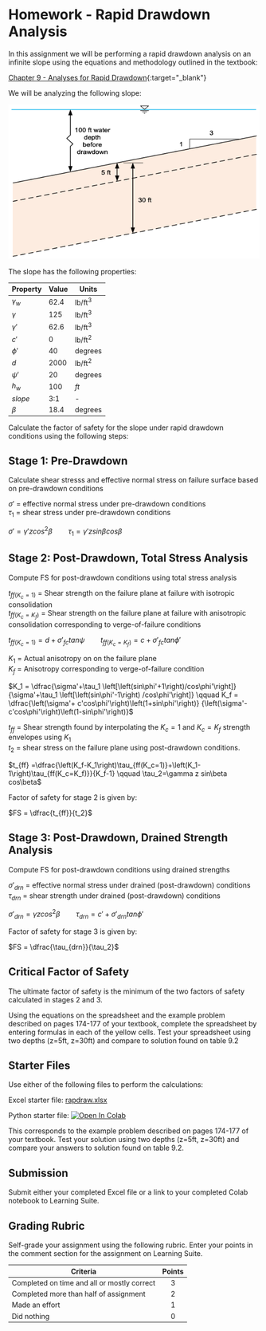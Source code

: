 # Homework - Rapid Drawdown Analysis

In this assignment we will be performing a rapid drawdown analysis on an infinite slope using the equations and methodology outlined in the textbook:

[Chapter 9 - Analyses for Rapid Drawdown](https://ebookcentral.proquest.com/lib/byu/reader.action?docID=7104230&ppg=185){:target="_blank"}

We will be analyzing the following slope:

![infslope_fig.png](infslope_fig.png)

The slope has the following properties:

| Property   | Value | Units            |
|------------|-------|------------------|
| $\gamma_w$ | 62.4  | $\text{lb/ft}^3$ |
| $\gamma$   | 125   | $\text{lb/ft}^3$ |
| $\gamma'$  | 62.6  | $\text{lb/ft}^3$ |
| $c'$       | 0     | $\text{lb/ft}^2$ |
| $\phi'$    | 40    | degrees          |
| $d$        | 2000  | $\text{lb/ft}^2$ |
| $\psi'$    | 20    | degrees          |
| $h_w$      | 100   | $ft$             |
| $slope$    | 3:1   | -                |
| $\beta$    | 18.4  | degrees          |

Calculate the factor of safety for the slope under rapid drawdown conditions using the following steps:

## Stage 1: Pre-Drawdown

Calculate shear stresss and effective normal stress on failure surface based on pre-drawdown conditions

$\sigma'$ = effective normal stress under pre-drawdown conditions<br>
$\tau_1$ = shear stress under pre-drawdown conditions

$\sigma' = \gamma' z cos^2\beta \qquad \tau_1 = \gamma' z sin\beta cos\beta$

## Stage 2: Post-Drawdown, Total Stress Analysis

Compute FS for post-drawdown conditions using total stress analysis

$t_{ff(K_c=1)}$ = Shear strength on the failure plane at failure with isotropic consolidation<br>
$t_{ff(K_c=K_f)}$ = Shear strength on the failure plane at failure with anisotropic consolidation corresponding to 
verge-of-failure conditions

$t_{ff(K_c=1)} = d + \sigma'_{fc} tan\psi \qquad t_{ff(K_c=K_f)} = c + \sigma'_{fc} tan\phi'$

$K_1$ = Actual anisotropy on on the failure plane<br>
$K_f$ = Anisotropy corresponding to verge-of-failure condition

$K_1 = \dfrac{\sigma'+\tau_1 \left[\left(sin\phi'+1\right)/cos\phi'\right]}{\sigma'+\tau_1 \left[\left(sin\phi'-1\right)
/cos\phi'\right]} \qquad K_f = \dfrac{\left(\sigma'+ c'cos\phi'\right)\left(1+sin\phi'\right)}
{\left(\sigma'- c'cos\phi'\right)\left(1-sin\phi'\right)}$


$t_{ff}$  = Shear strength found by interpolating the $K_c=1$ and $K_c=K_f$ strength envelopes using $K_1$<br>
$t_2$ = shear stress on the failure plane using post-drawdown conditions.

$t_{ff} =\dfrac{\left(K_f-K_1\right)\tau_{ff(K_c=1)}+\left(K_1-1\right)\tau_{ff(K_c=K_f)}}{K_f-1} \qquad 
\tau_2=\gamma z sin\beta cos\beta$

Factor of safety for stage 2 is given by:

$FS = \dfrac{t_{ff}}{t_2}$

## Stage 3: Post-Drawdown, Drained Strength Analysis

Compute FS for post-drawdown conditions using drained strengths

$\sigma'_{drn}$ = effective normal stress under drained (post-drawdown) conditions<br>
$\tau_{drn}$ =  shear strength under drained (post-drawdown) conditions

$\sigma'_{drn} = \gamma z cos^2\beta \qquad \tau_{drn} = c' + \sigma'_{drn} tan\phi'$

Factor of safety for stage 3 is given by:

$FS = \dfrac{\tau_{drn}}{\tau_2}$

## Critical Factor of Safety

The ultimate factor of safety is the minimum of the two factors of safety calculated in stages 2 and 3.

Using the equations on the spreadsheet and the example problem described on pages 174-177 of your textbook, complete the spreadsheet by entering formulas in each of the yellow cells. Test your spreadsheet using two depths (z=5ft, z=30ft) and compare to solution found on table 9.2

## Starter Files

Use either of the following files to perform the calculations:

Excel starter file: [rapdraw.xlsx](rapdraw.xlsx) 

Python starter file: <a href="https://colab.research.google.com/github/njones61/ce544/blob/main/docs/unit2/08_rapid/rapid.ipynb" target="_blank"><img src="https://colab.research.google.com/assets/colab-badge.svg" alt="Open In Colab"/></a>

 This corresponds to the example problem described on pages 174-177 of your textbook. Test your solution using two depths (z=5ft, z=30ft) and compare your answers to solution found on table 9.2.

## Submission

Submit either your completed Excel file or a link to your completed Colab notebook to Learning Suite.

## Grading Rubric

Self-grade your assignment using the following rubric. Enter your points in the comment section for the assignment on Learning Suite.

| Criteria                                    | Points |
|---------------------------------------------|:------:|
| Completed on time and all or mostly correct |   3    |
| Completed more than half of assignment      |   2    |
| Made an effort                              |   1    |
| Did nothing                                 |   0    |